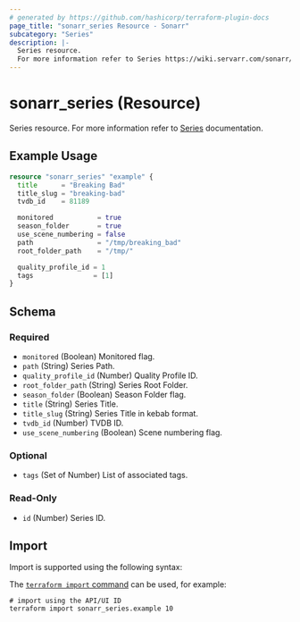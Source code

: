 ```yaml
---
# generated by https://github.com/hashicorp/terraform-plugin-docs
page_title: "sonarr_series Resource - Sonarr"
subcategory: "Series"
description: |-
  Series resource.
  For more information refer to Series https://wiki.servarr.com/sonarr/library#series documentation.
---
```


# sonarr_series (Resource)

<!-- subcategory:Series -->
Series resource.
For more information refer to [Series](https://wiki.servarr.com/sonarr/library#series) documentation.

## Example Usage

```terraform
resource "sonarr_series" "example" {
  title      = "Breaking Bad"
  title_slug = "breaking-bad"
  tvdb_id    = 81189

  monitored           = true
  season_folder       = true
  use_scene_numbering = false
  path                = "/tmp/breaking_bad"
  root_folder_path    = "/tmp/"

  quality_profile_id = 1
  tags               = [1]
}
```

<!-- schema generated by tfplugindocs -->
## Schema

### Required

- `monitored` (Boolean) Monitored flag.
- `path` (String) Series Path.
- `quality_profile_id` (Number) Quality Profile ID.
- `root_folder_path` (String) Series Root Folder.
- `season_folder` (Boolean) Season Folder flag.
- `title` (String) Series Title.
- `title_slug` (String) Series Title in kebab format.
- `tvdb_id` (Number) TVDB ID.
- `use_scene_numbering` (Boolean) Scene numbering flag.

### Optional

- `tags` (Set of Number) List of associated tags.

### Read-Only

- `id` (Number) Series ID.

## Import

Import is supported using the following syntax:

The [`terraform import` command](https://developer.hashicorp.com/terraform/cli/commands/import) can be used, for example:

```shell
# import using the API/UI ID
terraform import sonarr_series.example 10
```
